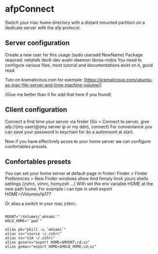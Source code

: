 # afpConnect
Switch your mac home directory with a distant mounted partition on a dedicate server with the afp protocol.


## Server configuration

  Create a new user for this usage (sudo useradd NewName)
  Package required: netatalk libc6-dev avahi-daemon libnss-mdns
  You need to configure various files, most tutorial and documentations exist on it, good read.
  
Tuto on kremalicious.com for exemple: [https://kremalicious.com/ubuntu-as-mac-file-server-and-time-machine-volume/]

(Give me better than it for add that here if you found)


## Client configuration

  Connect a first time your server via finder (Go > Connect to server, give afp://(my user)@(my server ip or my ddn), connect)
  For conveniance you can save your password in keychain for do a automount at start.
  
  Now if you have effectively acces to your home server we can configure confortables presets.
  
## Confortables presets

  You can set your home server at default page in finder:
    Finder > Finder Preferences > New Finder windows show
  And finnaly linck yours shells settings (zshrc, vimrc, homyzsh ...)
    With set the env variable HOME at the new path home.
    For example i can tipe in shell export HOME=/Volumes/lp177

Or alias a switch in your mac zshrc:
```shell

MOUNT="/Volumes/`whoami`"
HOLD_HOME="`pwd`"

alias pk="pkill -u `whoami`"
alias sz="source ~/.zshrc"
alias vz="vim ~/.zshrc"
alias goserv="export HOME=$MOUNT;cd;sz"
alias gomac="export HOME=$HOLD_HOME;cd;sz"
```
